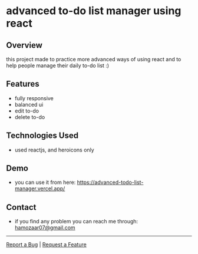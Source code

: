 # advanced to-do list manager using react

## Overview

this project made to practice more advanced ways of using react and to help people manage their daily to-do list :)

## Features

- fully responsive
- balanced ui
- edit to-do
- delete to-do

## Technologies Used

- used reactjs, and heroicons only

## Demo

* you can use it from here: https://advanced-todo-list-manager.vercel.app/


## Contact

- if you find any problem you can reach me through: hamozaar07@gmail.com


---

[Report a Bug](https://github.com/hamoz07/react-advanced-project/issues) | [Request a Feature](https://github.com/hamoz07/react-advanced-project/issues)
